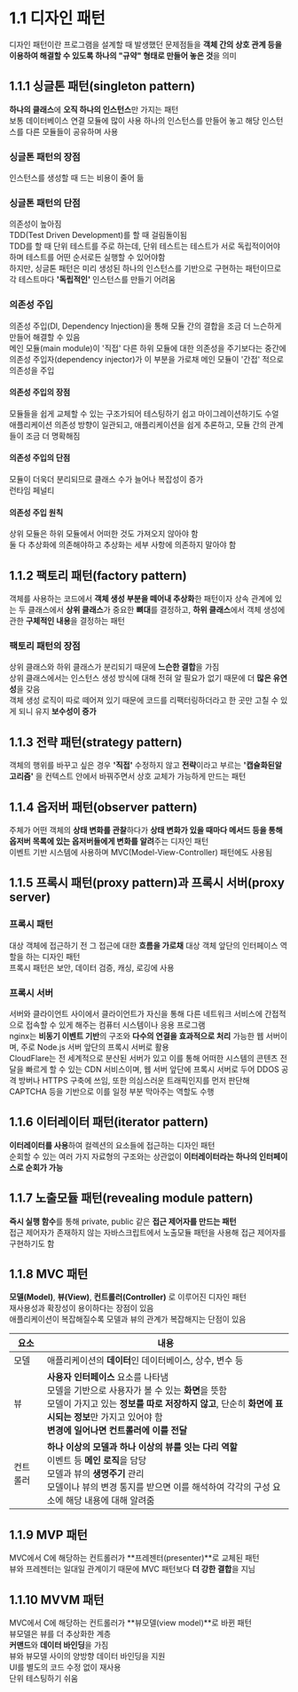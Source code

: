 # 1.1 디자인 패턴  
디자인 패턴이란 프로그램을 설계할 때 발생했던 문제점들을 **객체 간의 상호 관계 등을 이용하여 해결할 수 있도록 하나의 "규약" 형태로 만들어 놓은 것**을 의미  

## 1.1.1 싱글톤 패턴(singleton pattern)  
**하나의 클래스**에 **오직 하나의 인스턴스**만 가지는 패턴  
보통 데이터베이스 연결 모듈에 많이 사용
하나의 인스턴스를 만들어 놓고 해당 인스턴스를 다른 모듈들이 공유하며 사용  

### 싱글톤 패턴의 장점  
인스턴스를 생성할 때 드는 비용이 줄어 듦

### 싱글톤 패턴의 단점  
의존성이 높아짐  
TDD(Test Driven Development)를 할 때 걸림돌이됨  
TDD를 할 때 단위 테스트를 주로 하는데, 단위 테스트는 테스트가 서로 독립적이어야 하며 테스트를 어떤 순서로든 실행할 수 있어야함  
하지만, 싱글톤 패턴은 미리 생성된 하나의 인스턴스를 기반으로 구현하는 패턴이므로 각 테스트마다 **'독립적인'** 인스턴스를 만들기 어려움  

### 의존성 주입
의존성 주입(DI, Dependency Injection)을 통해 모듈 간의 결합을 조금 더 느슨하게 만들어 해결할 수 있음  
메인 모듈(main module)이 '직접' 다른 하위 모듈에 대한 의존성을 주기보다는 중간에 의존성 주입자(dependency injector)가 이 부분을 가로채 메인 모듈이 '간접' 적으로 의존성을 주입  

#### 의존성 주입의 장점  
모듈들을 쉽게 교체할 수 있는 구조가되어 테스팅하기 쉽고 마이그레이션하기도 수얼  
애플리케이션 의존성 방향이 일관되고, 애플리케이션을 쉽게 추론하고, 모듈 간의 관계들이 조금 더 명확해짐  

#### 의존성 주입의 단점  
모듈이 더욱더 분리되므로 클래스 수가 늘어나 복잡성이 증가  
런타임 페널티  

#### 의존성 주입 원칙  
상위 모듈은 하위 모듈에서 어떠한 것도 가져오지 않아야 함  
둘 다 추상화에 의존해야하고 추상화는 세부 사항에 의존하지 말아야 함  

## 1.1.2 팩토리 패턴(factory pattern)  
객체를 사용하는 코드에서 **객체 생성 부분을 떼어내 추상화**한 패턴이자 상속 관계에 있는 두 클래스에서 **상위 클래스**가 중요한 **뼈대**를 결정하고, **하위 클래스**에서 객체 생성에 관한 **구체적인 내용**을 결정하는 패턴  

### 팩토리 패턴의 장점  
상위 클래스와 하위 클래스가 분리되기 때문에 **느슨한 결합**을 가짐  
상위 클래스에서는 인스턴스 생성 방식에 대해 전혀 알 필요가 없기 때문에 더 **많은 유연성**을 갖음  
객체 생성 로직이 따로 떼어져 있기 때문에 코드를 리팩터링하더라고 한 곳만 고칠 수 있게 되니 유지 **보수성이 증가**  

## 1.1.3 전략 패턴(strategy pattern)  
객체의 행위를 바꾸고 싶은 경우 **'직접'** 수정하지 않고 **전략**이라고 부르는 **'캡슐화된알고리즘'** 을 컨텍스트 안에서 바꿔주면서 상호 교체가 가능하게 만드는 패턴  

## 1.1.4 옵저버 패턴(observer pattern)  
주체가 어떤 객체의 **상태 변화를 관찰**하다가 **상태 변화가 있을 때마다 메서드 등을 통해 옵저버 목록에 있는 옵저버들에게 변화를 알려**주는 디자인 패턴  
이벤트 기반 시스템에 사용하며 MVC(Model-View-Controller) 패턴에도 사용됨  

## 1.1.5 프록시 패턴(proxy pattern)과 프록시 서버(proxy server)  
### 프록시 패턴
대상 객체에 접근하기 전 그 접근에 대한 **흐름을 가로채** 대상 객체 앞단의 인터페이스 역할을 하는 디자인 패턴  
프록시 패턴은 보안, 데이터 검증, 캐싱, 로깅에 사용  

### 프록시 서버  
서버와 클라이언트 사이에서 클라이언트가 자신을 통해 다른 네트워크 서비스에 간접적으로 접속할 수 있게 해주는 컴퓨터 시스템이나 응용 프로그램  
nginx는 **비동기 이벤트 기반**의 구조와 **다수의 연결을 효과적으로 처리** 가능한 웹 서버이며, 주로 Node.js 서버 앞단의 프록시 서버로 활용  
CloudFlare는 전 세계적으로 분산된 서버가 있고 이를 통해 어떠한 시스템의 콘텐츠 전달을 빠르게 할 수 있는 CDN 서비스이며, 웹 서버 앞단에 프록시 서버로 두어 DDOS 공격 방버나 HTTPS 구축에 쓰임, 또한 의심스러운 트래픽인지를 먼저 판단해 CAPTCHA 등을 기반으로 이를 일정 부분 막아주는 역할도 수행  

## 1.1.6 이터레이터 패턴(iterator pattern)  
**이터레이터를 사용**하여 컬렉션의 요소들에 접근하는 디자인 패턴  
순회할 수 있는 여러 가지 자료형의 구조와는 상관없이 **이터레이터라는 하나의 인터페이스로 순회가 가능**  

## 1.1.7 노출모듈 패턴(revealing module pattern)  
**즉시 실행 함수**를 통해 private, public 같은 **접근 제어자를 만드는 패턴**  
접근 제어자가 존재하지 않는 자바스크립트에서 노출모듈 패턴을 사용해 접근 제어자를 구현하기도 함  

## 1.1.8 MVC 패턴
**모델(Model)**, **뷰(View)**, **컨트롤러(Controller)** 로 이루어진 디자인 패턴  
재사용성과 확장성이 용이하다는 장점이 있음  
애플리케이션이 복잡해질수록 모델과 뷰의 관계가 복잡해지는 단점이 있음  

|요소|내용|
|--|--|
|모델|애플리케이션의 **데이터**인 데이터베이스, 상수, 변수 등|
|뷰|**사용자 인터페이스** 요소를 나타냄<br>모델을 기반으로 사용자가 볼 수 있는 **화면**을 뜻함<br>모델이 가지고 있는 **정보를 따로 저장하지 않고**, 단순히 **화면에 표시되는 정보**만 가지고 있어야 함<br>**변경에 일어나면 컨트롤러에 이를 전달**|
|컨트롤러|**하나 이상의 모델과 하나 이상의 뷰를 잇는 다리 역할**<br>이벤트 등 **메인 로직**을 담당<br>모델과 뷰의 **생명주기** 관리<br>모델이나 뷰의 변경 통지를 받으면 이를 해석하여 각각의 구성 요소에 해당 내용에 대해 알려줌|

## 1.1.9 MVP 패턴  
MVC에서 C에 해당하는 컨트롤러가 **프레젠터(presenter)**로 교체된 패턴  
뷰와 프레젠터는 일대일 관계이기 때문에 MVC 패턴보다 **더 강한 결합**을 지님  

## 1.1.10 MVVM 패턴  
MVC에서 C에 해당하는 컨트롤러가 **뷰모델(view model)**로 바뀐 패턴  
뷰모델은 뷰를 더 추상화한 계층  
**커맨드**와 **데이터 바인딩**을 가짐  
뷰와 뷰모델 사이의 양방향 데이터 바인딩을 지원  
UI를 별도의 코드 수정 없이 재사용  
단위 테스팅하기 쉬움  